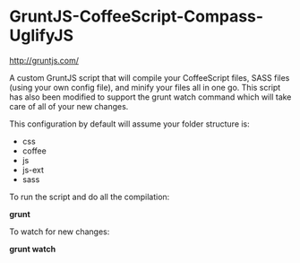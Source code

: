 GruntJS-CoffeeScript-Compass-UglifyJS
=====================================

http://gruntjs.com/

A custom GruntJS script that will compile your CoffeeScript files, SASS files (using your own config file), and minify your files all in one go. This script has also been modified to support the grunt watch command which will take care of all of your new changes.

 This configuration by default will assume your folder structure is:
 
 * css
 * coffee
 * js
 * js-ext
 * sass

To run the script and do all the compilation:

**grunt**

To watch for new changes:

**grunt watch**
